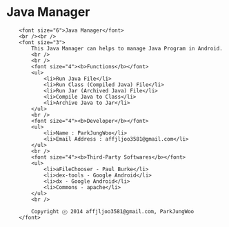 Java Manager
========
	    <font size="6">Java Manager</font>
	    <br /><br />
	    <font size="3">
	        This Java Manager can helps to manage Java Program in Android.
	        <br />
		    <br />
	        <font size="4"><b>Functions</b></font>
	        <ul>
		        <li>Run Java File</li>
		        <li>Run Class (Compiled Java) File</li>
		        <li>Run Jar (Archived Java) File</li>
				<li>Compile Java to Class</li>
				<li>Archive Java to Jar</li>
	        </ul>
			<br />
			<font size="4"><b>Developer</b></font>
			<ul>
			    <li>Name : ParkJungWoo</li>
			    <li>Email Address : affjljoo3581@gmail.com</li>
			</ul>
			<br />
			<font size="4"><b>Third-Party Softwares</b></font>
			<ul>
			    <li>aFileChooser - Paul Burke</li>
				<li>dex-tools - Google Android</li>
				<li>dx - Google Android</li>
				<li>Commons - apache</li>
			</ul>
			<br />
			
			Copyright ⓒ 2014 affjljoo3581@gmail.com, ParkJungWoo
        </font>
